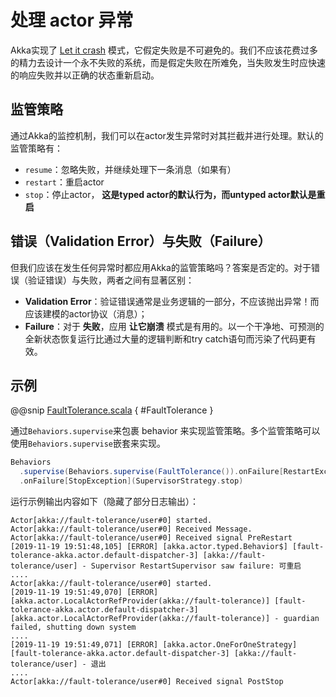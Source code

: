 # 处理 actor 异常

Akka实现了 [Let it crash](https://doc.akka.io/docs/akka/current/typed/fault-tolerance.html#fault-tolerance) 模式，它假定失败是不可避免的。我们不应该花费过多的精力去设计一个永不失败的系统，而是假定失败在所难免，当失败发生时应快速的响应失败并以正确的状态重新启动。

## 监管策略

通过Akka的监控机制，我们可以在actor发生异常时对其拦截并进行处理。默认的监管策略有：

- `resume`：忽略失败，并继续处理下一条消息（如果有）
- `restart`：重启actor
- `stop`：停止actor， **这是typed actor的默认行为，而untyped actor默认是重启**

## 错误（Validation Error）与失败（Failure）

但我们应该在发生任何异常时都应用Akka的监管策略吗？答案是否定的。对于错误（验证错误）与失败，两者之间有显著区别：

- **Validation Error**：验证错误通常是业务逻辑的一部分，不应该抛出异常！而应该建模的actor协议（消息）；
- **Failure**：对于 **失败**，应用 **让它崩溃** 模式是有用的。以一个干净地、可预测的全新状态恢复运行比通过大量的逻辑判断和try catch语句而污染了代码更有效。

## 示例

@@snip [FaultTolerance.scala](../../../../../cookbook-actor/src/main/scala/cookbook/actor/fault/FaultTolerance.scala) { #FaultTolerance }

通过`Behaviors.supervise`来包裹 behavior 来实现监管策略。多个监管策略可以使用`Behaviors.supervise`嵌套来实现。

```scala
Behaviors
  .supervise(Behaviors.supervise(FaultTolerance()).onFailure[RestartException](SupervisorStrategy.restart))
  .onFailure[StopException](SupervisorStrategy.stop)
```

运行示例输出内容如下（隐藏了部分日志输出）：

```shell
Actor[akka://fault-tolerance/user#0] started.
Actor[akka://fault-tolerance/user#0] Received Message.
Actor[akka://fault-tolerance/user#0] Received signal PreRestart
[2019-11-19 19:51:48,105] [ERROR] [akka.actor.typed.Behavior$] [fault-tolerance-akka.actor.default-dispatcher-3] [akka://fault-tolerance/user] - Supervisor RestartSupervisor saw failure: 可重启
....
Actor[akka://fault-tolerance/user#0] started.
[2019-11-19 19:51:49,070] [ERROR] [akka.actor.LocalActorRefProvider(akka://fault-tolerance)] [fault-tolerance-akka.actor.default-dispatcher-3] [akka.actor.LocalActorRefProvider(akka://fault-tolerance)] - guardian failed, shutting down system
....
[2019-11-19 19:51:49,071] [ERROR] [akka.actor.OneForOneStrategy] [fault-tolerance-akka.actor.default-dispatcher-3] [akka://fault-tolerance/user] - 退出
....
Actor[akka://fault-tolerance/user#0] Received signal PostStop
```